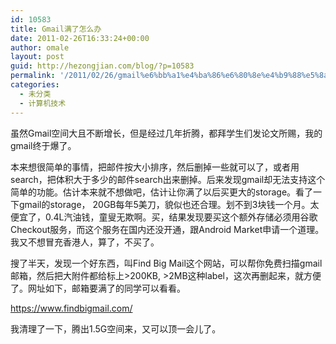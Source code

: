 ```yaml
---
id: 10583
title: Gmail满了怎么办
date: 2011-02-26T16:33:24+00:00
author: omale
layout: post
guid: http://hezongjian.com/blog/?p=10583
permalink: '/2011/02/26/gmail%e6%bb%a1%e4%ba%86%e6%80%8e%e4%b9%88%e5%8a%9e/'
categories:
  - 未分类
  - 计算机技术
---
```

虽然Gmail空间大且不断增长，但是经过几年折腾，都拜学生们发论文所赐，我的gmail终于爆了。

本来想很简单的事情，把邮件按大小排序，然后删掉一些就可以了，或者用search，把体积大于多少的邮件search出来删掉。后来发现gmail却无法支持这个简单的功能。估计本来就不想做吧，估计让你满了以后买更大的storage。看了一下gmail的storage， 20GB每年5美刀，貌似也还合理。划不到3块钱一个月。太便宜了，0.4L汽油钱，童叟无欺啊。买，结果发现要买这个额外存储必须用谷歌Checkout服务，而这个服务在国内还没开通，跟Android Market申请一个道理。我又不想冒充香港人，算了，不买了。

搜了半天，发现一个好东西，叫Find Big Mail这个网站，可以帮你免费扫描gmail邮箱，然后把大附件都给标上>200KB, >2MB这种label，这次再删起来，就方便了。网址如下，邮箱要满了的同学可以看看。

<https://www.findbigmail.com/>

我清理了一下，腾出1.5G空间来，又可以顶一会儿了。